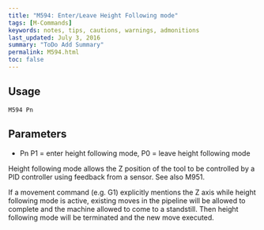 ```yaml
---
title: "M594: Enter/Leave Height Following mode" 
tags: [M-Commands]
keywords: notes, tips, cautions, warnings, admonitions
last_updated: July 3, 2016
summary: "ToDo Add Summary"
permalink: M594.html
toc: false
---
```



## Usage ##
```
M594 Pn
```

## Parameters ##

+ Pn P1 = enter height following mode, P0 = leave height following mode

Height following mode allows the Z position of the tool to be controlled by a PID controller using feedback from a sensor. See also M951.

If a movement command (e.g. G1) explicitly mentions the Z axis while height following mode is active, existing moves in the pipeline will be allowed to complete and the machine allowed to come to a standstill. Then height following mode will be terminated and the new move executed.

